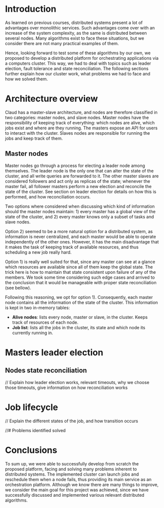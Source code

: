 # Introduction

As learned on previous courses, distributed systems present a lot of advantages
over monolithic services. Such advantages come over with an increase of the
system complexity, as the same is distributed between several nodes. Many
algorithms exist to face these situations, but we consider there are not many
practical examples of them.

Hence, looking forward to test some of these algorithms by our own, we proposed
to develop a distributed platform for orchestrating applications via a computers
cluster. This way, we had to deal with topics such as leader election, fault
tolerance and state reconciliation. The following sections further explain how
our cluster work, what problems we had to face and how we solved them.

# Architecture overview

Claud has a master-slave architecture, and nodes are therefore classified in two
categories: master nodes, and slave nodes. Master nodes have the responsibility
of keeping track of everything: which nodes are alive, which jobs exist and
where are they running. The masters expose an API for users to interact with the
cluster. Slaves nodes are responsible for running the jobs and keep track of them.

## Master nodes

Master nodes go through a process for electing a leader node among themselves.
The leader node is the only one that can alter the state of the cluster, and all
write queries are forwarded to it. The other master slaves are considered
followers and act only as replicas of the state; whenever the master fail, all
follower masters perform a new election and reconcile the state of the cluster.
See section on leader election for details on how this is performed, and how
reconciliation occurs.

Two options where considered when discussing which kind of information should
the master nodes maintain: 1) every master has a global view of the state of the
cluster, and 2) every master knows only a subset of tasks and slave nodes.

Option 2) seemed to be a more natural option for a distributed system, as
information is never centralized, and each master would be able to operate
independently of the other ones. However, it has the main disadvantage that it
makes the task of keeping track of available resources, and thus scheduling a
new job really hard.

Option 1) is really well suited for that, since any master can see at a glance
which resources are available since all of them keep the global state. The
trick here is how to maintain that state consistent upon failure of any of the
members. We took some time considering such edge cases and arrived to the
conclusion that it would be manageable with proper state reconciliation (see
bellow).

Following this reasoning, we opt for option 1). Consequently, each master node
contains all the information of the state of the cluster. This information is
kept in two in-memory tables:
  - **Alive nodes**: lists every node, master or slave, in the cluster. Keeps
    track of resources of each node.
  - **Job list**: lists all the jobs in the cluster, its state and which node
    its currently running in.

# Masters leader election

## Nodes state reconciliation
// Explain how leader election works, relevant timeouts, why we choose those
timeouts, give information on how reconciliation works

# Job lifecycle
// Explain the different states of the job, and how transition occurs

//# Problems identified solved

# Conclusions

To sum up, we were able to successfully develop from scratch the proposed
platform, facing and solving many problems inherent to distributed systems. The
implemented cluster can launch jobs and reschedule them when a node fails, thus
providing its main service as an orchestration platform. Although we know there
are many things to improve, we consider the main goal for this project was
achieved, since we have successfully discussed and implemented various relevant
distributed algorithms.
